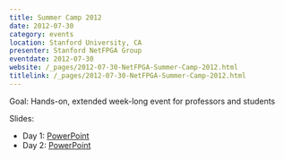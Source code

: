 ```yaml
---
title: Summer Camp 2012
date: 2012-07-30
category: events
location: Stanford University, CA
presenter: Stanford NetFPGA Group
eventdate: 2012-07-30
website: /_pages/2012-07-30-NetFPGA-Summer-Camp-2012.html
titlelink: /_pages/2012-07-30-NetFPGA-Summer-Camp-2012.html
---
```


Goal: Hands-on, extended week-long event for professors and students

Slides:
- Day 1: [PowerPoint](https://docs.google.com/open?id=0B4EuVzA5UdPRUVdSLXlhNXVRT0E)
- Day 2: [PowerPoint](https://docs.google.com/open?id=0B4EuVzA5UdPRc0lvTXJGYU8zdkk)
